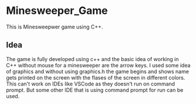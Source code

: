# Minesweeper_Game
This is Minesweepwer game using C++. 
## Idea
The game is fully developed using c++ and the basic idea of working in C++ without mouse for a minesweeper are the arrow keys. I used some idea of graphics and without using graphics.h the game begins and shows name gets printed on the screen with the flases of the screen in different colors. This can't work on IDEs like VSCode as they doesn't run on command prompt. But some other IDE that is using command prompt for run can be used.
